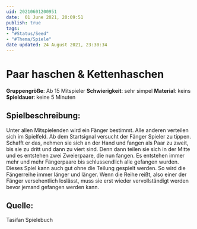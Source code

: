 ```yaml
---
uid: 20210601200951
date:  01 June 2021, 20:09:51
publish: true
tags:
- "#Status/Seed"
- "#Thema/Spiele"
date updated: 24 August 2021, 23:30:34
---
```


# Paar haschen & Kettenhaschen

**Gruppengröße**: Ab 15 Mitspieler
**Schwierigkeit**: sehr simpel
**Material**: keins
**Spieldauer**: keine 5 Minuten

## **Spielbeschreibung**:

Unter allen Mitspielenden wird ein Fänger bestimmt. Alle anderen verteilen sich im Spielfeld. Ab dem Startsignal versucht der Fänger Spieler zu tippen. Schafft er das, nehmen sie sich an der Hand und fangen als Paar zu zweit, bis sie zu dritt und dann zu viert sind. Denn dann teilen sie sich in der Mitte und es entstehen zwei Zweierpaare, die nun fangen. Es entstehen immer mehr und mehr Fängerpaare bis schlussendlich alle gefangen wurden. Dieses Spiel kann auch gut ohne die Teilung gespielt werden. So wird die Fängerreihe immer länger und länger. Wenn die Reihe reißt, also einer der Fänger versehentlich loslässt, muss sie erst wieder vervollständigt werden bevor jemand gefangen werden kann.

## **Quelle**:

Tasifan Spielebuch